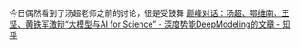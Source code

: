 今日偶然看到了汤超老师之前的讨论，很是受鼓舞 [巅峰对话：汤超、鄂维南、王坚、黄铁军激辩“大模型与AI for Science” - 深度势能DeepModeling的文章 - 知乎](https://zhuanlan.zhihu.com/p/652061776) 
